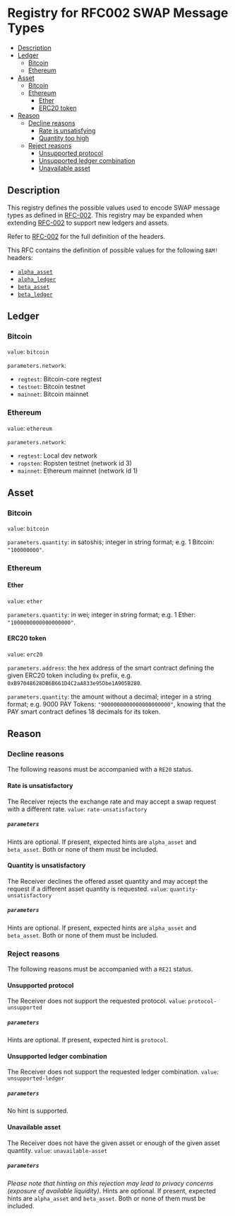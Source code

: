# Registry for RFC002 SWAP Message Types

<!-- toc -->

- [Description](#description)
- [Ledger](#ledger)
  * [Bitcoin](#bitcoin)
  * [Ethereum](#ethereum)
- [Asset](#asset)
  * [Bitcoin](#bitcoin-1)
  * [Ethereum](#ethereum-1)
    + [Ether](#ether)
    + [ERC20 token](#erc20-token)
- [Reason](#reason)
  * [Decline reasons](#decline-reasons)
    + [Rate is unsatisfying](#rate-is-unsatisfying)
    + [Quantity too high](#quantity-too-high)
  * [Reject reasons](#reject-reasons)
    + [Unsupported protocol](#unsupported-protocol)
    + [Unsupported ledger combination](#unsupported-ledger-combination)
    + [Unavailable asset](#unavailable-asset)

<!-- tocstop -->

## Description

This registry defines the possible values used to encode SWAP message types as defined in [RFC-002](./RFC-002-SWAP.md).
This registry may be expanded when extending [RFC-002](./RFC-002-SWAP.md) to support new ledgers and assets.

Refer to [RFC-002](./RFC-002-SWAP.md) for the full definition of the headers.

This RFC contains the definition of possible values for the following `BAM!` headers:
- [`alpha_asset`](#alpha_assetbeta_asset)
- [`alpha_ledger`](#alpha_ledgerbeta_ledger)
- [`beta_asset`](#alpha_assetbeta_asset)
- [`beta_ledger`](#alpha_ledgerbeta_ledger)

## Ledger

### Bitcoin

`value`: `bitcoin`

`parameters.network`:
- `regtest`: Bitcoin-core regtest
- `testnet`: Bitcoin testnet
- `mainnet`: Bitcoin mainnet <!-- TODO: issue to be opened as it's currently "Bitcoin" because of rust bitcoin -->

### Ethereum

`value`: `ethereum`

`parameters.network`:
- `regtest`: Local dev network <!-- TODO: Issue needed as not supported -->
- `ropsten`: Ropsten testnet (network id 3)
- `mainnet`: Ethereum mainnet (network id 1)

## Asset

### Bitcoin

`value`: `bitcoin`

`parameters.quantity`: in satoshis; integer in string format; e.g. 1 Bitcoin: `"100000000"`.

### Ethereum

#### Ether

`value`: `ether`

`parameters.quantity`: in wei; integer in string format; e.g. 1 Ether: `"1000000000000000000"`.

#### ERC20 token

`value`: `erc20`

`parameters.address`: the hex address of the smart contract defining the given ERC20 token including `0x` prefix, e.g. `0xB97048628DB6B661D4C2aA833e95Dbe1A905B280`.

`parameters.quantity`: the amount without a decimal; integer in a string format; e.g. 9000 PAY Tokens: `"9000000000000000000000"`, knowing that the PAY smart contract defines 18 decimals for its token.

## Reason

### Decline reasons
The following reasons must be accompanied with a `RE20` status.

#### Rate is unsatisfactory
The Receiver rejects the exchange rate and may accept a swap request with a different rate.
`value`: `rate-unsatisfactory`
##### `parameters`
Hints are optional.
If present, expected hints are `alpha_asset` and `beta_asset`. Both or none of them must be included.

#### Quantity is unsatisfactory
The Receiver declines the offered asset quantity and may accept the request if a different asset quantity is requested.
`value`: `quantity-unsatisfactory`
##### `parameters`
Hints are optional.
If present, expected hints are `alpha_asset` and `beta_asset`. Both or none of them must be included.

### Reject reasons
The following reasons must be accompanied with a `RE21` status.

#### Unsupported protocol
The Receiver does not support the requested protocol.
`value`: `protocol-unsupported`
##### `parameters`
Hints are optional.
If present, expected hint is `protocol`.

#### Unsupported ledger combination
The Receiver does not support the requested ledger combination.
`value`: `unsupported-ledger`
##### `parameters`
No hint is supported.

#### Unavailable asset
The Receiver does not have the given asset or enough of the given asset quantity.
`value`: `unavailable-asset`
##### `parameters`
*Please note that hinting on this rejection may lead to privacy concerns (exposure of available liquidity)*.
Hints are optional.
If present, expected hints are `alpha_asset` and `beta_asset`. Both or none of them must be included.
